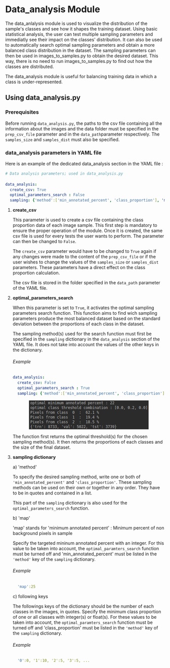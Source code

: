 # **Data_analysis Module**
The data_anlalysis module is used to visualize the distribution of the sample's classes and see how it shapes the training dataset. Using basic statistical analysis, the user can test multiple sampling parameters and immediatly see their impact on the classes' distribution. It can also be used to automatically search optimal sampling parameters and obtain a more balanced class distribution in the dataset. The sampling parameters can then be used in images_to_samples.py to obtain the desired dataset. This way, there is no need to run images_to_samples.py to find out how the classes are distributed.

The data_analysis module is useful for balancing training data in which a class is under-represented. 

## Using data_analysis.py

### Prerequisites
Before running `data_analysis.py`, the paths to the csv file containing all the information about the images and the data folder must be specified in the `prep_csv_file` parameter and in the `data_path`parameter respectively. The `samples_size` and `samples_dist` must also be specified.

### data_analysis parameters in YAML file
Here is an example of the dedicated data_analysis section in the YAML file :

```YAML
# Data analysis parameters; used in data_analysis.py

data_analysis:
  create_csv: True
  optimal_parameters_search : False
  sampling: {'method':['min_annotated_percent', 'class_proportion'], 'map': 0, '0':0, '1':0, '2':0}
```
1. **create_csv**

      This parameter is used to create a csv file containing the class proportion data of each image sample. This first step is mandatory to ensure the proper operation of the module. Once it is created, the same csv file is used for every tests the user wants to perform. The parameter can then be changed to `False`.
      
      The `create_csv` parameter would have to be changed to `True` again if any changes were made to the content of the `prep_csv_file` or if the user wishes to change the values of the `samples_size` or `samples_dist` parameters. These parameters have a direct effect on the class proportion calculation.
      
      The csv file is stored in the folder specified in the `data_path` parameter of the YAML file.
      
1. **optimal_parameters_search**

    When this parameter is set to `True`, it activates the optimal sampling parameters search function. This function aims to find wich sampling parameters produce the most balanced dataset based on the standard deviation between the proportions of each class in the dataset.
    
    The sampling method(s) used for the search function must first be specified in the `sampling` dictionary in the `data_analysis` section of the YAML file. It does not take into account the values of the other keys in the dictionary.
    
    ###### Example
    ```YAML
    data_analysis:
      create_csv: False
      optimal_parameters_search : True
      sampling: {'method':['min_annotated_percent', 'class_proportion'], 'map': 0, '0':0, '1':0, '2':0}
    ```    
    <p align="center">
       <img align="center" src="/docs/screenshots/stats_parameters_search_map_cp.PNG">
    </p>

    The function first returns the optimal threshold(s) for the chosen sampling method(s). It then returns the proportions of each classes and the size of the final dataset.
    
1. **sampling dictionary**


    a) 'method'
    
    To specify the desired sampling method, write one or both of `'min_annotated_percent'` and `'class_proportion'`. These sampling methods can be used on their own or together in any order. They have to be in quotes and contained in a list.
    
    This part of the `sampling` dictionary is also used for the `optimal_parameters_search` function.
    
    
    b) 'map'
    
    'map' stands for 'minimum annotated percent' : Minimum percent of non background pixels in sample
    
    Specify the targeted mininum annotated percent with an integer. For this value to be taken into account, the `optimal_paramters_search` function must be turned off and 'min_annotated_percent' must be listed in the `'method'` key of the `sampling` dictionary.
    
     ###### Example
      
      ```YAML
        'map':25
      ```
    
    c) following keys
    
    The followings keys of the dictionary should be the number of each classes in the images, in quotes. Specify the minimum class proportion of one or all classes with integer(s) or float(s). For these values to be taken into account, the `optimal_paramters_search` function must be turned off and 'class_proportion' must be listed in the `'method'` key of the `sampling` dictionary.
    
    ###### Example
      ```YAML
        '0':0, '1':10, '2':5, '3':5, ...
      ```
    

